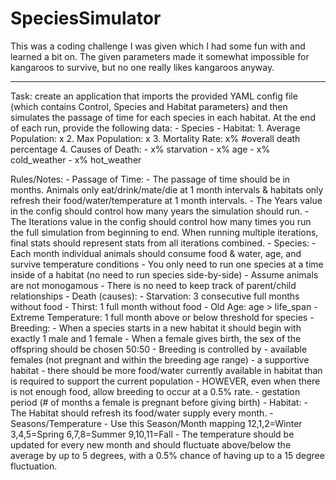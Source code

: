 SpeciesSimulator
================

This was a coding challenge I was given which I had some fun with and learned a bit on.  The given parameters made it somewhat impossible for kangaroos to survive, but no one really likes kangaroos anyway.
****************************


Task: create an application that imports the provided YAML config file (which contains Control, Species and Habitat parameters) and then simulates the passage of time for each species in each habitat.
At the end of each run, provide the following data:
	- Species
	- Habitat:
			1. Average Population: x
			2. Max Population: x
			3. Mortality Rate: x%  #overall death percentage
			4. Causes of Death:
				- x% starvation
				- x% age
				- x% cold_weather
				- x% hot_weather
		
Rules/Notes:
	- Passage of Time:
		- The passage of time should be in months.  Animals only eat/drink/mate/die at 1 month intervals & habitats only refresh their food/water/temperature at 1 month intervals.
		- The Years value in the config should control how many years the simulation should run.
		- The Iterations value in the config should control how many times you run the full simulation from beginning to end.  When running multiple iterations, final stats should represent stats from all iterations combined.
	- Species:
		- Each month individual animals should consume food & water, age, and survive temperature conditions
		- You only need to run one species at a time inside of a habitat (no need to run species side-by-side)
		- Assume animals are not monogamous
		- There is no need to keep track of parent/child relationships
		- Death (causes):
			- Starvation: 3 consecutive full months without food 
			- Thirst: 1 full month without food
			- Old Age: age > life_span
			- Extreme Temperature:  1 full month above or below threshold for species
		- Breeding:
			- When a species starts in a new habitat it should begin with exactly 1 male and 1 female
			- When a female gives birth, the sex of the offspring should be chosen 50:50
			- Breeding is controlled by
				- available females (not pregnant and within the breeding age range)
				- a supportive habitat
					- there should be more food/water currently available in habitat than is required to support the current population
					- HOWEVER, even when there is not enough food, allow breeding to occur at a 0.5% rate.
				- gestation period (# of months a female is pregnant before giving birth)
	- Habitat:
		- The Habitat should refresh its food/water supply every month.
		- Seasons/Temperature
			- Use this Season/Month mapping  12,1,2=Winter  3,4,5=Spring  6,7,8=Summer  9,10,11=Fall
			- The temperature should be updated for every new month and should fluctuate above/below the average by up to 5 degrees, with a 0.5% chance of having up to a 15 degree fluctuation.